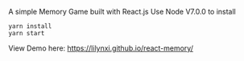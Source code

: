 A simple Memory Game built with React.js
Use Node V7.0.0 to install

```
yarn install
yarn start
```

View Demo here: https://lilynxi.github.io/react-memory/

